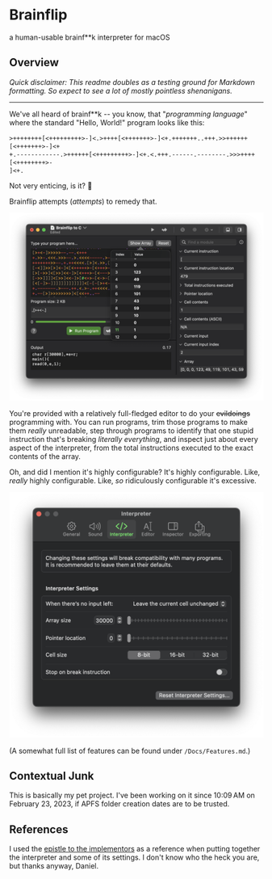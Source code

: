 # Brainflip
a human-usable brainf\*\*k interpreter for macOS

## Overview

*Quick disclaimer: This readme doubles as a testing ground for Markdown formatting. So expect to see a lot of mostly pointless shenanigans.*

--------------------------------------------------------------------

We've all heard of brainf\*\*k -- you know, that "*programming language*" where the standard "Hello, World!" program looks like this:

```brainfuck
>++++++++[<+++++++++>-]<.>++++[<+++++++>-]<+.+++++++..+++.>>++++++[<+++++++>-]<+
+.------------.>++++++[<+++++++++>-]<+.<.+++.------.--------.>>>++++[<++++++++>-
]<+.
```

Not very enticing, is it? 🫤

Brainflip attempts (*attempts*) to remedy that.

![Typical Brainflip usage. You gotta admit, it's certainly better than the command line.](Docs/Images/Demonstration.png)

You're provided with a relatively full-fledged editor to do your ~~evildoings~~ programming with. You can run programs, trim those programs to make them *really* unreadable, step through programs to identify that one stupid instruction that's breaking *literally everything*, and inspect just about every aspect of the interpreter, from the total instructions executed to the exact contents of the array.

Oh, and did I mention it's highly configurable? It's highly configurable. Like, *really* highly configurable. Like, *so* ridiculously configurable it's excessive.

![Brainflip's interpreter settings. You probably shouldn't mess around with some of these.](Docs/Images/InterpreterSettings.png)

(A somewhat full list of features can be found under `/Docs/Features.md`.)

## Contextual Junk

This is basically my pet project. I've been working on it since 10:09 AM on February 23, 2023, if APFS folder creation dates are to be trusted.

## References

I used the [epistle to the implementors] as a reference when putting together the interpreter and some of its settings. I don't know who the heck you are, but thanks anyway, Daniel.

[epistle to the implementors]: http://brainfuck.org/epistle.html "Hey Siri, define \"epistle\""
